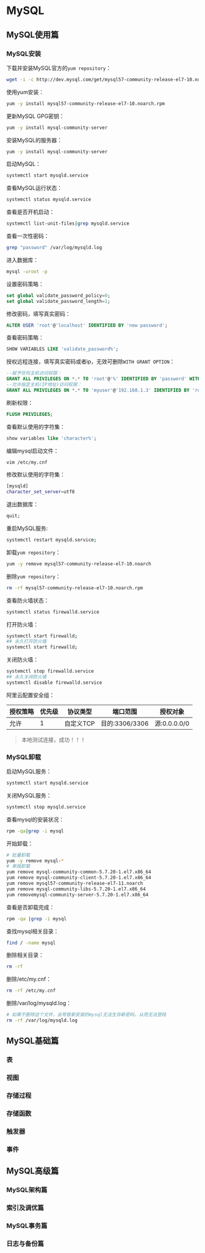 # MySQL

## MySQL使用篇

### MySQL安装

下载并安装MySQL官方的`yum repository`：

```sh
wget -i -c http://dev.mysql.com/get/mysql57-community-release-el7-10.noarch.rpm
```

使用yum安装：

```sh
yum -y install mysql57-community-release-el7-10.noarch.rpm
```

更新MySQL GPG密钥：

```sh
yum -y install mysql-community-server
```

安装MySQL的服务器：

```sh
yum -y install mysql-community-server
```

启动MySQL：

```sh
systemctl start mysqld.service
```

查看MySQL运行状态：

```sh
systemctl status mysqld.service
```

查看是否开机启动：

```sh
systemctl list-unit-files|grep mysqld.service
```

查看一次性密码：

```sh
grep "password" /var/log/mysqld.log
```

进入数据库：

```sh
mysql -uroot -p
```

设置密码策略：

```sql
set global validate_password_policy=0;
set global validate_password_length=1;
```

修改密码，填写真实密码：

```sql
ALTER USER 'root'@'localhost' IDENTIFIED BY 'new password';
```

查看密码策略：

```sql
SHOW VARIABLES LIKE 'validate_password%';
```

授权远程连接，填写真实密码或者ip，无效可删除`WITH GRANT OPTION`：

```sql
--赋予任何主机访问权限：
GRANT ALL PRIVILEGES ON *.* TO 'root'@'%' IDENTIFIED BY 'password' WITH GRANT OPTION;
--允许指定主机(IP地址)访问权限：
GRANT ALL PRIVILEGES ON *.* TO 'myuser'@'192.168.1.3' IDENTIFIED BY 'root' WITH GRANT OPTION;
```

刷新权限：

```sql
FLUSH PRIVILEGES;
```

查看默认使用的字符集：

```sql
show variables like 'character%';
```

编辑mysql启动文件：

```sh
vim /etc/my.cnf
```

修改默认使用的字符集：

```sh
[mysqld]
character_set_server=utf8
```

退出数据库：

```sql
quit;
```

重启MySQL服务:

```sh
systemctl restart mysqld.service;
```

卸载`yum repository`：

```sh
yum -y remove mysql57-community-release-el7-10.noarch
```

删除`yum repository`：

```sh
rm -rf mysql57-community-release-el7-10.noarch.rpm
```

查看防火墙状态：

```sh
systemctl status firewalld.service
```

打开防火墙：

```sh
systemctl start firewalld;
## 永久打开防火墙
systemctl start firewalld;
```

关闭防火墙：

```sh
systemctl stop firewalld.service
## 永久关闭防火墙
systemctl disable firewalld.service
```

阿里云配置安全组：

| 授权策略 | 优先级 | 协议类型  | **端口范围**   | 授权对象     |
| -------- | ------ | --------- | -------------- | ------------ |
| 允许     | 1      | 自定义TCP | 目的:3306/3306 | 源:0.0.0.0/0 |

> 本地测试连接，成功！！！

### MySQL卸载

启动MySQL服务：

```sh
systemctl start mysqld.service
```

关闭MySQL服务：

```sh
systemctl stop mysqld.service
```

查看mysql的安装状况：

```sh
rpm -qa|grep -i mysql
```

开始卸载：

```sh
# 批量卸载
yum -y remove mysql-*
# 单独卸载
yum remove mysql-community-common-5.7.20-1.el7.x86_64
yum remove mysql-community-client-5.7.20-1.el7.x86_64
yum remove mysql57-community-release-el7-11.noarch
yum remove mysql-community-libs-5.7.20-1.el7.x86_64
yum removemysql-community-server-5.7.20-1.el7.x86_64
```

查看是否卸载完成：

```sh
rpm -qa |grep -i mysql
```

查找mysql相关目录：

```sh
find / -name mysql
```

删除相关目录：

```sh
rm -rf 
```

删除/etc/my.cnf：

```sh
rm -rf /etc/my.cnf
```

删除/var/log/mysqld.log：

```sh
# 如果不删除这个文件，会导致新安装的mysql无法生存新密码，从而无法登陆
rm -rf /var/log/mysqld.log
```

## MySQL基础篇

### 表

### 视图

### 存储过程

### 存储函数

### 触发器

### 事件

## MySQL高级篇

### MySQL架构篇

### 索引及调优篇

### MySQL事务篇

### 日志与备份篇
